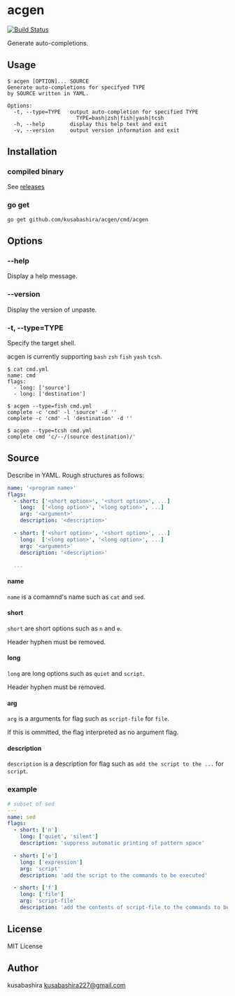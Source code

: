 acgen
=====

[![Build Status](https://travis-ci.org/kusabashira/acgen.svg?branch=master)](https://travis-ci.org/kusabashira/acgen)

Generate auto-completions.

Usage
-----

```
$ acgen [OPTION]... SOURCE
Generate auto-completions for specifyed TYPE
by SOURCE written in YAML.

Options:
  -t, --type=TYPE   output auto-completion for specified TYPE
                      TYPE=bash|zsh|fish|yash|tcsh
  -h, --help        display this help text and exit
  -v, --version     output version information and exit
```

Installation
------------

### compiled binary

See [releases](https://github.com/kusabashira/acgen/releases)

### go get

```
go get github.com/kusabashira/acgen/cmd/acgen
```

Options
-------

### --help

Display a help message.

### --version

Display the version of unpaste.

### -t, --type=TYPE

Specify the target shell.

acgen is currently supporting `bash` `zsh` `fish` `yash` `tcsh`.

```
$ cat cmd.yml
name: cmd
flags:
  - long: ['source']
  - long: ['destination']

$ acgen --type=fish cmd.yml
complete -c 'cmd' -l 'source' -d ''
complete -c 'cmd' -l 'destination' -d ''

$ acgen --type=tcsh cmd.yml
complete cmd 'c/--/(source destination)/'
```

Source
------

Describe in YAML.
Rough structures as follows:

```yaml
name: '<program name>'
flags:
  - short: ['<short option>', '<short option>', ...]
    long:  ['<long option>', '<long option>', ...]
    arg: '<argument>'
    description: '<description>'

  - short: ['<short option>', '<short option>', ...]
    long:  ['<long option>', '<long option>', ...]
    arg: '<argument>'
    description: '<description>'

  ...
```

#### name

`name` is a comamnd's name such as `cat` and `sed`.

#### short

`short` are short options
such as `n` and `e`.

Header hyphen must be removed.

#### long

`long` are long options
such as `quiet` and `script`.

Header hyphen must be removed.

#### arg

`arg` is a arguments for flag
such as `script-file` for `file`.

If this is ommitted, the flag interpreted as no argument flag.

#### description

`description` is a description for flag
such as `add the script to the ...` for `script`.

### example

```yaml
# subset of sed
---
name: sed
flags:
  - short: ['n']
    long: ['quiet', 'silent']
    description: 'suppress automatic printing of pattern space'

  - short: ['e']
    long: ['expression']
    arg: 'script'
    description: 'add the script to the commands to be executed'

  - short: ['f']
    long: ['file']
    arg: 'script-file'
    description: 'add the contents of script-file to the commands to be executed'
```

License
-------

MIT License

Author
------

kusabashira <kusabashira227@gmail.com>
